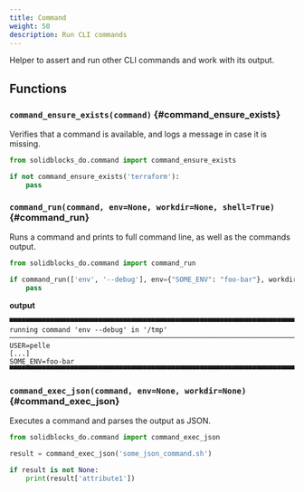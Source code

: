 ```yaml
---
title: Command
weight: 50
description: Run CLI commands
---
```


Helper to assert and run other CLI commands and work with its output.

## Functions

### `command_ensure_exists(command)` {#command_ensure_exists}

Verifies that a command is available, and logs a message in case it is missing. 

```python
from solidblocks_do.command import command_ensure_exists

if not command_ensure_exists('terraform'):
    pass
```


### `command_run(command, env=None, workdir=None, shell=True)` {#command_run}

Runs a command and prints to full command line, as well as the commands output.

```python
from solidblocks_do.command import command_run

if command_run(['env', '--debug'], env={"SOME_ENV": "foo-bar"}, workdir="/tmp"):
    pass
```

**output**
```
▀▀▀▀▀▀▀▀▀▀▀▀▀▀▀▀▀▀▀▀▀▀▀▀▀▀▀▀▀▀▀▀▀▀▀▀▀▀▀▀▀▀▀▀▀▀▀▀▀▀▀▀▀▀▀▀▀▀▀▀▀▀▀▀▀▀▀▀▀▀▀▀▀▀▀▀▀▀▀▀▀
running command 'env --debug' in '/tmp'
────────────────────────────────────────────────────────────────────────────────
USER=pelle
[...]
SOME_ENV=foo-bar
▀▀▀▀▀▀▀▀▀▀▀▀▀▀▀▀▀▀▀▀▀▀▀▀▀▀▀▀▀▀▀▀▀▀▀▀▀▀▀▀▀▀▀▀▀▀▀▀▀▀▀▀▀▀▀▀▀▀▀▀▀▀▀▀▀▀▀▀▀▀▀▀▀▀▀▀▀▀▀▀▀
```

### `command_exec_json(command, env=None, workdir=None)` {#command_exec_json}

Executes a command and parses the output as JSON.

```python
from solidblocks_do.command import command_exec_json

result = command_exec_json('some_json_command.sh')

if result is not None:
    print(result['attribute1'])
```
